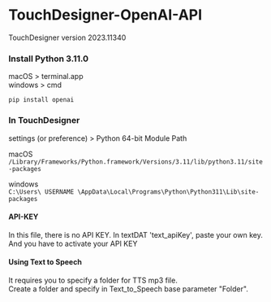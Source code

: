 # TouchDesigner-OpenAI-API

TouchDesigner version 2023.11340

### Install Python 3.11.0

macOS > terminal.app    
windows > cmd

```pip install openai```

### In TouchDesigner    
settings (or preference) > Python 64-bit Module Path

macOS    
```/Library/Frameworks/Python.framework/Versions/3.11/lib/python3.11/site-packages```    
    
windows    
```C:\Users\ USERNAME \AppData\Local\Programs\Python\Python311\Lib\site-packages```

#### API-KEY
In this file, there is no API KEY. In textDAT 'text_apiKey', paste your own key.    
And you have to activate your API KEY


#### Using Text to Speech    
It requires you to specify a folder for TTS mp3 file.    
Create a folder and specify in Text_to_Speech base parameter "Folder".

